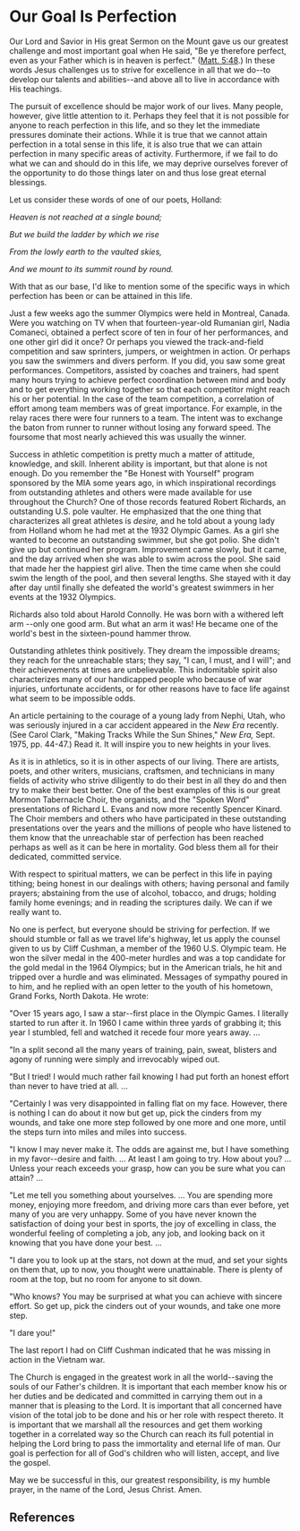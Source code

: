 # Our Goal Is Perfection

Our Lord and Savior in His great Sermon on the Mount gave us our greatest
challenge and most important goal when He said, "Be ye therefore perfect, even
as your Father which is in heaven is perfect." ([Matt.
5:48](/scriptures/nt/matt/5.48?lang=eng#47).) In these words Jesus challenges
us to strive for excellence in all that we do--to develop our talents and
abilities--and above all to live in accordance with His teachings.

The pursuit of excellence should be major work of our lives. Many people,
however, give little attention to it. Perhaps they feel that it is not
possible for anyone to reach perfection in this life, and so they let the
immediate pressures dominate their actions. While it is true that we cannot
attain perfection in a total sense in this life, it is also true that we can
attain perfection in many specific areas of activity. Furthermore, if we fail
to do what we can and should do in this life, we may deprive ourselves forever
of the opportunity to do those things later on and thus lose great eternal
blessings.

Let us consider these words of one of our poets, Holland:

_Heaven is not reached at a single bound;_

_But we build the ladder by which we rise_

_From the lowly earth to the vaulted skies,_

_And we mount to its summit round by round._

With that as our base, I'd like to mention some of the specific ways in which
perfection has been or can be attained in this life.

Just a few weeks ago the summer Olympics were held in Montreal, Canada. Were
you watching on TV when that fourteen-year-old Rumanian girl, Nadia Comaneci,
obtained a perfect score of ten in four of her performances, and one other
girl did it once? Or perhaps you viewed the track-and-field competition and
saw sprinters, jumpers, or weightmen in action. Or perhaps you saw the
swimmers and divers perform. If you did, you saw some great performances.
Competitors, assisted by coaches and trainers, had spent many hours trying to
achieve perfect coordination between mind and body and to get everything
working together so that each competitor might reach his or her potential. In
the case of the team competition, a correlation of effort among team members
was of great importance. For example, in the relay races there were four
runners to a team. The intent was to exchange the baton from runner to runner
without losing any forward speed. The foursome that most nearly achieved this
was usually the winner.

Success in athletic competition is pretty much a matter of attitude,
knowledge, and skill. Inherent ability is important, but that alone is not
enough. Do you remember the "Be Honest with Yourself" program sponsored by the
MIA some years ago, in which inspirational recordings from outstanding
athletes and others were made available for use throughout the Church? One of
those records featured Robert Richards, an outstanding U.S. pole vaulter. He
emphasized that the one thing that characterizes all great athletes is
_desire,_ and he told about a young lady from Holland whom he had met at the
1932 Olympic Games. As a girl she wanted to become an outstanding swimmer, but
she got polio. She didn't give up but continued her program. Improvement came
slowly, but it came, and the day arrived when she was able to swim across the
pool. She said that made her the happiest girl alive. Then the time came when
she could swim the length of the pool, and then several lengths. She stayed
with it day after day until finally she defeated the world's greatest swimmers
in her events at the 1932 Olympics.

Richards also told about Harold Connolly. He was born with a withered left arm
--only one good arm. But what an arm it was! He became one of the world's best
in the sixteen-pound hammer throw.

Outstanding athletes think positively. They dream the impossible dreams; they
reach for the unreachable stars; they say, "I can, I must, and I will"; and
their achievements at times are unbelievable. This indomitable spirit also
characterizes many of our handicapped people who because of war injuries,
unfortunate accidents, or for other reasons have to face life against what
seem to be impossible odds.

An article pertaining to the courage of a young lady from Nephi, Utah, who was
seriously injured in a car accident appeared in the _New Era_ recently. (See
Carol Clark, "Making Tracks While the Sun Shines," _New Era,_ Sept. 1975, pp.
44-47.) Read it. It will inspire you to new heights in your lives.

As it is in athletics, so it is in other aspects of our living. There are
artists, poets, and other writers, musicians, craftsmen, and technicians in
many fields of activity who strive diligently to do their best in all they do
and then try to make their best better. One of the best examples of this is
our great Mormon Tabernacle Choir, the organists, and the "Spoken Word"
presentations of Richard L. Evans and now more recently Spencer Kinard. The
Choir members and others who have participated in these outstanding
presentations over the years and the millions of people who have listened to
them know that the unreachable star of perfection has been reached perhaps as
well as it can be here in mortality. God bless them all for their dedicated,
committed service.

With respect to spiritual matters, we can be perfect in this life in paying
tithing; being honest in our dealings with others; having personal and family
prayers; abstaining from the use of alcohol, tobacco, and drugs; holding
family home evenings; and in reading the scriptures daily. We can if we really
want to.

No one is perfect, but everyone should be striving for perfection. If we
should stumble or fall as we travel life's highway, let us apply the counsel
given to us by Cliff Cushman, a member of the 1960 U.S. Olympic team. He won
the silver medal in the 400-meter hurdles and was a top candidate for the gold
medal in the 1964 Olympics; but in the American trials, he hit and tripped
over a hurdle and was eliminated. Messages of sympathy poured in to him, and
he replied with an open letter to the youth of his hometown, Grand Forks,
North Dakota. He wrote:

"Over 15 years ago, I saw a star--first place in the Olympic Games. I
literally started to run after it. In 1960 I came within three yards of
grabbing it; this year I stumbled, fell and watched it recede four more years
away. ...

"In a split second all the many years of training, pain, sweat, blisters and
agony of running were simply and irrevocably wiped out.

"But I tried! I would much rather fail knowing I had put forth an honest
effort than never to have tried at all. ...

"Certainly I was very disappointed in falling flat on my face. However, there
is nothing I can do about it now but get up, pick the cinders from my wounds,
and take one more step followed by one more and one more, until the steps turn
into miles and miles into success.

"I know I may never make it. The odds are against me, but I have something in
my favor--desire and faith. ... At least I am going to try. How about you? ...
Unless your reach exceeds your grasp, how can you be sure what you can attain?
...

"Let me tell you something about yourselves. ... You are spending more money,
enjoying more freedom, and driving more cars than ever before, yet many of you
are very unhappy. Some of you have never known the satisfaction of doing your
best in sports, the joy of excelling in class, the wonderful feeling of
completing a job, any job, and looking back on it knowing that you have done
your best. ...

"I dare you to look up at the stars, not down at the mud, and set your sights
on them that, up to now, you thought were unattainable. There is plenty of
room at the top, but no room for anyone to sit down.

"Who knows? You may be surprised at what you can achieve with sincere effort.
So get up, pick the cinders out of your wounds, and take one more step.

"I dare you!"

The last report I had on Cliff Cushman indicated that he was missing in action
in the Vietnam war.

The Church is engaged in the greatest work in all the world--saving the souls
of our Father's children. It is important that each member know his or her
duties and be dedicated and committed in carrying them out in a manner that is
pleasing to the Lord. It is important that all concerned have vision of the
total job to be done and his or her role with respect thereto. It is important
that we marshall all the resources and get them working together in a
correlated way so the Church can reach its full potential in helping the Lord
bring to pass the immortality and eternal life of man. Our goal is perfection
for all of God's children who will listen, accept, and live the gospel.

May we be successful in this, our greatest responsibility, is my humble
prayer, in the name of the Lord, Jesus Christ. Amen.

## References

